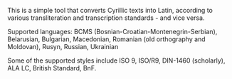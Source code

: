 This is a simple tool that converts Cyrillic texts into Latin, according to various transliteration and transcription standards - and vice versa.

Supported languages:
BCMS (Bosnian-Croatian-Montenegrin-Serbian), 
Belarusian, 
Bulgarian, 
Macedonian, 
Romanian (old orthography and Moldovan), 
Rusyn, 
Russian,
Ukrainian

Some of the supported styles include ISO 9, ISO/R9, DIN-1460 (scholarly), ALA LC, British Standard, BnF.
